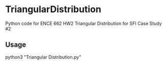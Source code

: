 # TriangularDistribution
Python code for ENCE 662 HW2 Triangular Distribution for SFI Case Study #2

## Usage

python3 "Triangular Distribution.py"
